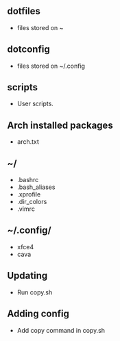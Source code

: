 ## dotfiles
- files stored on ~

## dotconfig
- files stored on ~/.config

## scripts
- User scripts.

## Arch installed packages 
- arch.txt  

## ~/
- .bashrc
- .bash_aliases
- .xprofile
- .dir_colors
- .vimrc

## ~/.config/
- xfce4
- cava

## Updating
- Run copy.sh

## Adding config
- Add copy command in copy.sh
